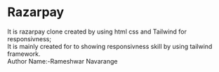 # Razarpay

It is razarpay clone created by using html css and Tailwind for responsivness;
<br>
It is mainly created for to showing responsivness skill by using tailwind framework.
<br>
Author Name:-Rameshwar Navarange
